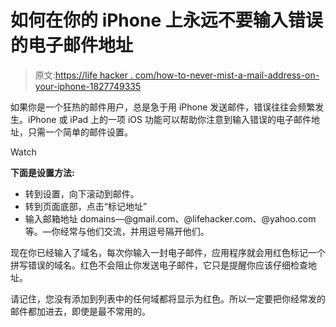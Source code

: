 # 如何在你的 iPhone 上永远不要输入错误的电子邮件地址

> 原文:[https://life hacker . com/how-to-never-mist-a-mail-address-on-your-iphone-1827749335](https://lifehacker.com/how-to-never-mistype-an-email-address-on-your-iphone-1827749335)

如果你是一个狂热的邮件用户，总是急于用 iPhone 发送邮件，错误往往会频繁发生。iPhone 或 iPad 上的一项 iOS 功能可以帮助你注意到输入错误的电子邮件地址，只需一个简单的邮件设置。

Watch

**下面是设置方法:**

*   转到设置，向下滚动到邮件。
*   转到页面底部，点击“标记地址”
*   输入邮箱地址 domains—@gmail.com、@lifehacker.com、@yahoo.com 等。—你经常与他们交流，并用逗号隔开他们。

现在你已经输入了域名，每次你输入一封电子邮件，应用程序就会用红色标记一个拼写错误的域名。红色不会阻止你发送电子邮件，它只是提醒你应该仔细检查地址。

请记住，您没有添加到列表中的任何域都将显示为红色。所以一定要把你经常发的邮件都加进去，即使是最不常用的。